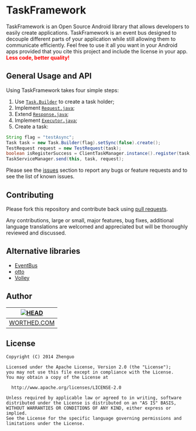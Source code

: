 TaskFramework
=============

TaskFramework is an Open Source Android library that allows developers to easily create applications. TaskFramework is an event bus designed to decouple different parts of your application
while still allowing them to communicate efficiently. Feel free 
to use it all you want in your Android apps provided that you cite this project and include the license in your app. **<font color="red">Less code, better quality!</font>**

General Usage and API
---------------------

Using TaskFramework takes four simple steps:<br/>

1. Use [<code>Task.Builder</code>][1] to create a task holder;<br/>
2. Implement [<code>Request.java</code>][2];<br/>
3. Extend [<code>Response.java</code>][3];<br/>
4. Implement [<code>Executor.java</code>][4];<br/>
5. Create a task:<br/>
```java
String flag = "testAsync";
Task task = new Task.Builder(flag).setSync(false).create();
TestRequest request = new TestRequest(task);
boolean isRegisterSuccess = ClientTaskManager.instance().register(task, this);
TaskServiceManager.send(this, task, request);
```

Please see the [issues][7] section to
report any bugs or feature requests and to see the list of known issues.

Contributing
------------

Please fork this repository and contribute back using
[pull requests][6].

Any contributions, large or small, major features, bug fixes, additional
language translations are welcomed and appreciated
but will be thoroughly reviewed and discussed.

Alternative libraries
---------------------

 * [EventBus][8]
 * [otto][9]
 * [Volley][10]

Author
------
| [![HEAD](https://avatars2.githubusercontent.com/u/3887795?v=2&s=120)](http://worthed.com "Visit worthed.com") |
|---|
| [WORTHED.COM][5] |

License
-------

    Copyright (C) 2014 Zhenguo

    Licensed under the Apache License, Version 2.0 (the "License");
    you may not use this file except in compliance with the License.
    You may obtain a copy of the License at

      http://www.apache.org/licenses/LICENSE-2.0

    Unless required by applicable law or agreed to in writing, software
    distributed under the License is distributed on an "AS IS" BASIS,
    WITHOUT WARRANTIES OR CONDITIONS OF ANY KIND, either express or implied.
    See the License for the specific language governing permissions and
    limitations under the License.
 
[1]: https://github.com/jingle1267/TaskFramework/blob/master/framework/src/main/java/com/worthed/framework/Task.java
[2]: https://github.com/jingle1267/TaskFramework/blob/master/framework/src/main/java/com/worthed/framework/Request.java
[3]: https://github.com/jingle1267/TaskFramework/blob/master/framework/src/main/java/com/worthed/framework/Response.java
[4]: https://github.com/jingle1267/TaskFramework/blob/master/framework/src/main/java/com/worthed/framework/Executor.java
[5]: http://worthed.com
[6]: https://github.com/jingle1267/TaskFramework/pulls
[7]: https://github.com/jingle1267/TaskFramework/issues
[8]: https://github.com/greenrobot/EventBus
[9]: https://github.com/square/otto
[10]: https://android.googlesource.com/platform/frameworks/volley/
